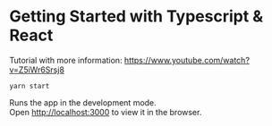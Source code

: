 # Getting Started with Typescript & React

Tutorial with more information: https://www.youtube.com/watch?v=Z5iWr6Srsj8 


`yarn start`

Runs the app in the development mode.\
Open [http://localhost:3000](http://localhost:3000) to view it in the browser.
